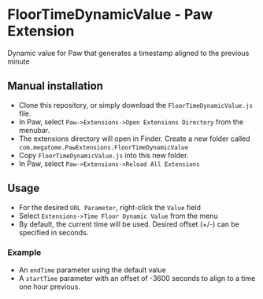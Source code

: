 # FloorTimeDynamicValue - Paw Extension

Dynamic value for Paw that generates a timestamp aligned to the previous minute

## Manual installation

* Clone this repository, or simply download the `FloorTimeDynamicValue.js` file.
* In Paw, select `Paw->Extensions->Open Extensions Directory` from the menubar.
* The extensions directory will open in Finder. Create a new folder called `com.megatome.PawExtensions.FloorTimeDynamicValue`
* Copy `FloorTimeDynamicValue.js` into this new folder.
* In Paw, select `Paw->Extensions->Reload All Extensions`

## Usage

* For the desired `URL Parameter`, right-click the `Value` field
* Select `Extensions->Time Floor Dynamic Value` from the menu
* By default, the current time will be used. Desired offset (+/-) can be specified in seconds.

### Example

* An `endTime` parameter using the default value
* A `startTime` parameter with an offset of -3600 seconds to align to a time one hour previous.
